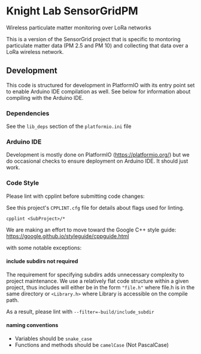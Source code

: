 # Knight Lab SensorGridPM

Wireless particulate matter monitoring over LoRa networks

This is a version of the SensorGrid project that is specific to montoring
particulate matter data (PM 2.5 and PM 10) and collecting that data over a
LoRa wireless network.


## Development

This code is structured for development in PlatformIO with its entry point set
to enable Arduino IDE compilation as well. See below for information about
compiling with the Arduino IDE.

### Dependencies

See the `lib_deps` section of the `platformio.ini` file

### Arduino IDE

Development is mostly done on PlatformIO (https://platformio.org/) but we do
occasional checks to ensure deployment on Arduino IDE. It should just work.

### Code Style

Please lint with cpplint before submitting code changes:

See this project's `CPPLINT.cfg` file for details about flags used for linting.
```
cpplint <SubProject>/*
```

We are making an effort to move toward the Google C++ style guide:
https://google.github.io/styleguide/cppguide.html

with some notable exceptions:

#### include subdirs not required

The requirement for specifying subdirs adds unnecessary complexity to project
maintenance. We use a relatively flat code structure within a given project,
thus includes will either be in the form `"file.h"` where file.h is in the
same directory or `<Library.h>` where Library is accessible on the compile path.

As a result, please lint with `--filter=-build/include_subdir`


#### naming conventions

 * Variables should be `snake_case`
 * Functions and methods should be `camelCase` (Not PascalCase)
